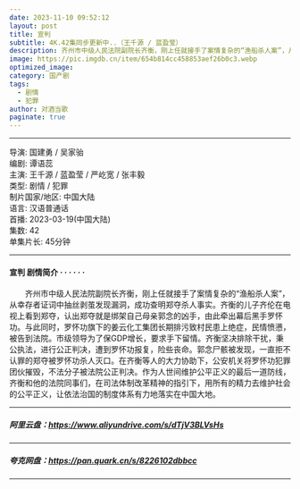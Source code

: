 ```yaml
---
date: 2023-11-10 09:52:12
layout: post
title: 宣判
subtitle: 4K.42集同步更新中..（王千源 / 蓝盈莹）
description: 齐州市中级人民法院副院长齐衡，刚上任就接手了案情复杂的“渔船杀人案”，从幸存者证词中抽丝剥茧发现漏洞，成功查明郑夺杀人事实。齐衡的儿子齐伦在电视上看到郑夺，认出郑夺就是绑架自己母亲郭念的凶手.....
image: https://pic.imgdb.cn/item/654b814cc458853aef26b0c3.webp
optimized_image: 
category: 国产剧
tags:
  - 剧情
  - 犯罪
author: 对酒当歌
paginate: true
---
```


---

导演: 国建勇 / 吴家骀  
编剧: 谭语蕊  
主演: 王千源 / 蓝盈莹 / 严屹宽 / 张丰毅  
类型: 剧情 / 犯罪  
制片国家/地区: 中国大陆  
语言: 汉语普通话  
首播: 2023-03-19(中国大陆)  
集数: 42  
单集片长: 45分钟  

---

#### 宣判 剧情简介 · · · · · ·

　　齐州市中级人民法院副院长齐衡，刚上任就接手了案情复杂的“渔船杀人案”，从幸存者证词中抽丝剥茧发现漏洞，成功查明郑夺杀人事实。齐衡的儿子齐伦在电视上看到郑夺，认出郑夺就是绑架自己母亲郭念的凶手，由此牵出幕后黑手罗怀功。与此同时，罗怀功旗下的姜云化工集团长期排污致村民患上绝症，民情愤懑，被告到法院。市级领导为了保GDP增长，要求手下留情。齐衡坚决排除干扰，秉公执法，进行公正判决，遭到罗怀功报复，险些丧命。郭念尸骸被发现，一直拒不认罪的郑夺被罗怀功杀人灭口。在齐衡等人的大力协助下，公安机关将罗怀功犯罪团伙摧毁，不法分子被法院公正判决。作为人世间维护公平正义的最后一道防线，齐衡和他的法院同事们，在司法体制改革精神的指引下，用所有的精力去维护社会的公平正义，让依法治国的制度体系有力地落实在中国大地。

---

##### 阿里云盘：<https://www.aliyundrive.com/s/dTjV3BLVsHs>

---

##### 夸克网盘：<https://pan.quark.cn/s/8226102dbbcc>

---
